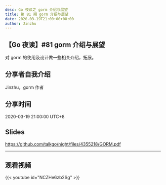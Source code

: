 ```yaml
---
desc: Go 夜读之 gorm 介绍与展望
title: 第 81 期 gorm 介绍与展望
date: 2020-03-19T21:00:00+08:00
author: Jinzhu
---
```


## 【Go 夜读】#81 gorm 介绍与展望

​对 gorm 的使用及设计做一些相关介绍，拓展。

## 分享者自我介绍

Jinzhu，gorm 作者

## 分享时间

2020-03-19 21:00:00 UTC+8

## Slides

https://github.com/talkgo/night/files/4355218/GORM.pdf

----

## 观看视频

{{< youtube id="NCZHe6zb2Sg" >}}
